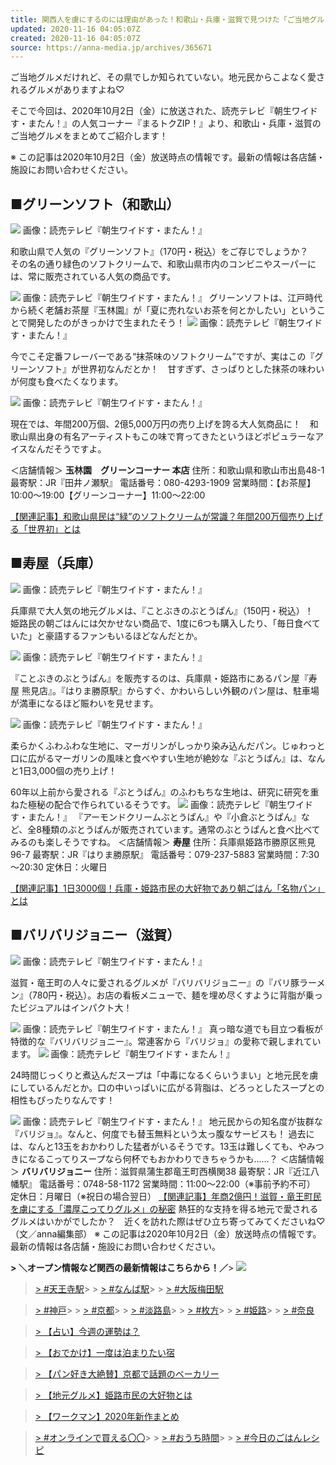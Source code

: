 ```yaml
---
title: 関西人を虜にするのには理由があった！和歌山・兵庫・滋賀で見つけた「ご当地グルメ」
updated: 2020-11-16 04:05:07Z
created: 2020-11-16 04:05:07Z
source: https://anna-media.jp/archives/365671
---
```


ご当地グルメだけれど、その県でしか知られていない。地元民からこよなく愛されるグルメがありますよね♡

そこで今回は、2020年10月2日（金）に放送された、読売テレビ『朝生ワイドす・またん！』の人気コーナー『まるトクZIP！』より、和歌山・兵庫・滋賀のご当地グルメをまとめてご紹介します！

※ この記事は2020年10月2日（金）放送時点の情報です。最新の情報は各店舗・施設にお問い合わせください。

## ■グリーンソフト（和歌山）

![](https://anna-media.jp/wp-content/uploads/2020/10/soft1.jpg)
画像：読売テレビ『朝生ワイドす・またん！』

和歌山県で人気の『グリーンソフト』（170円・税込）をご存じでしょうか？　その名の通り緑色のソフトクリームで、和歌山県市内のコンビニやスーパーには、常に販売されている人気の商品です。

![](https://anna-media.jp/wp-content/uploads/2020/10/soft2.jpg)
画像：読売テレビ『朝生ワイドす・またん！』
グリーンソフトは、江戸時代から続く老舗お茶屋『玉林園』が「夏に売れないお茶を何とかしたい」ということで開発したのがきっかけで生まれたそう！
![](https://anna-media.jp/wp-content/uploads/2020/10/soft6-e1602945524893.jpg)
画像：読売テレビ『朝生ワイドす・またん！』

今でこそ定番フレーバーである“抹茶味のソフトクリーム”ですが、実はこの『グリーンソフト』が世界初なんだとか！　甘すぎず、さっぱりとした抹茶の味わいが何度も食べたくなります。

![](https://anna-media.jp/wp-content/uploads/2020/10/soft5.jpg)
画像：読売テレビ『朝生ワイドす・またん！』

現在では、年間200万個、2億5,000万円の売り上げを誇る大人気商品に！　和歌山県出身の有名アーティストもこの味で育ってきたというほどポピュラーなアイスなんだそうですよ。

＜店舗情報＞
**玉林園　グリーンコーナー 本店**
住所：和歌山県和歌山市出島48-1
最寄駅：JR『田井ノ瀬駅』
電話番号：080-4293-1909
営業時間：【お茶屋】10:00～19:00【グリーンコーナー】11:00～22:00

[【関連記事】和歌山県民は“緑”のソフトクリームが常識？年間200万個売り上げる「世界初」とは](https://anna-media.jp/archives/356577)

## ■寿屋（兵庫）

![](https://anna-media.jp/wp-content/uploads/2020/10/budou2.jpg)
画像：読売テレビ『朝生ワイドす・またん！』

兵庫県で大人気の地元グルメは、『ことぶきのぶとうぱん』（150円・税込）！　姫路民の朝ごはんには欠かせない商品で、1度に6つも購入したり、「毎日食べていた」と豪語するファンもいるほどなんだとか。

![](https://anna-media.jp/wp-content/uploads/2020/10/budou1.jpg)
画像：読売テレビ『朝生ワイドす・またん！』

『ことぶきのぶとうぱん』を販売するのは、兵庫県・姫路市にあるパン屋『寿屋 熊見店』。『はりま勝原駅』からすぐ、かわいらしい外観のパン屋は、駐車場が満車になるほど賑わいを見せます。

![](https://anna-media.jp/wp-content/uploads/2020/10/budou6.jpg)
画像：読売テレビ『朝生ワイドす・またん！』

柔らかくふわふわな生地に、マーガリンがしっかり染み込んだパン。じゅわっと口に広がるマーガリンの風味と食べやすい生地が絶妙な『ぶとうぱん』は、なんと1日3,000個の売り上げ！

60年以上前から愛される『ぶとうぱん』のふわもちな生地は、研究に研究を重ねた極秘の配合で作られているそうです。
![](https://anna-media.jp/wp-content/uploads/2020/10/budou5-1.jpg)
画像：読売テレビ『朝生ワイドす・またん！』
『アーモンドクリームぶとうぱん』や『小倉ぶとうぱん』など、全8種類のぶとうぱんが販売されています。通常のぶとうぱんと食べ比べてみるのも楽しそうですね。
＜店舗情報＞
**寿屋**
住所：兵庫県姫路市勝原区熊見96-7
最寄駅：JR『はりま勝原駅』
電話番号：079-237-5883
営業時間：7:30～20:30
定休日：火曜日

[【関連記事】1日3000個！兵庫・姫路市民の大好物であり朝ごはん「名物パン」とは](https://anna-media.jp/archives/356558)

## ■バリバリジョニー（滋賀）

![](https://anna-media.jp/wp-content/uploads/2020/10/shiga3.jpg)
画像：読売テレビ『朝生ワイドす・またん！』

滋賀・竜王町の人々に愛されるグルメが『バリバリジョニー』の『バリ豚ラーメン』（780円・税込）。お店の看板メニューで、麺を埋め尽くすように背脂が乗ったビジュアルはインパクト大！

![](https://anna-media.jp/wp-content/uploads/2020/10/shiga1-e1603336967448.jpg)
画像：読売テレビ『朝生ワイドす・またん！』
真っ暗な道でも目立つ看板が特徴的な『バリバリジョニー』。常連客から『バリジョ』の愛称で親しまれています。
![](https://anna-media.jp/wp-content/uploads/2020/10/shiga4.jpg)
画像：読売テレビ『朝生ワイドす・またん！』

24時間じっくりと煮込んだスープは「中毒になるくらいうまい」と地元民を虜にしているんだとか。口の中いっぱいに広がる背脂は、どろっとしたスープとの相性もぴったりなんです！

![](https://anna-media.jp/wp-content/uploads/2020/10/shiga8.jpg)
画像：読売テレビ『朝生ワイドす・またん！』
地元民からの知名度が抜群な『バリジョ』。なんと、何度でも替玉無料という太っ腹なサービスも！
過去には、なんと13玉をおかわりした猛者がいるそうです。13玉は難しくても、やみつきになるこってりスープなら何杯でもおかわりできちゃうかも……？
＜店舗情報＞
**バリバリジョニー**
住所：滋賀県蒲生郡竜王町西横関38
最寄駅：JR『近江八幡駅』
電話番号：0748-58-1172
営業時間：11:00〜22:00（※事前予約不可）
定休日：月曜日（※祝日の場合翌日）
[【関連記事】年商2億円！滋賀・竜王町民を虜にする「濃厚こってりグルメ」の秘密](https://anna-media.jp/archives/356534)
熱狂的な支持を得る地元で愛されるグルメはいかがでしたか？　近くを訪れた際はぜひ立ち寄ってみてくださいね♡（文／anna編集部）
※ この記事は2020年10月2日（金）放送時点の情報です。最新の情報は各店舗・施設にお問い合わせください。

**> ＼オープン情報など関西の最新情報はこちらから！／**> [![](https://anna-media.jp/wp-content/uploads/2020/04/anna_newopen_desktop-300x100.jpg)](https://anna-media.jp/archives/tag/2020open?utm_source=inarticle&utm_medium=referral&utm_campaign=2020open)

> [> #天王寺駅](https://anna-media.jp/archives/tag/%E5%A4%A9%E7%8E%8B%E5%AF%BA?utm_source=inarticle&utm_medium=referral&utm_campaign=ANNA2010TENNOJI)>   > [> #なんば駅](https://anna-media.jp/archives/tag/%e3%81%aa%e3%82%93%e3%81%b0?utm_source=inarticle&utm_medium=referral&utm_campaign=ANNA2010NAMBA)>   > [> #大阪梅田駅](https://anna-media.jp/archives/tag/%e5%a4%a7%e9%98%aa%e6%a2%85%e7%94%b0?utm_source=inarticle&utm_medium=referral&utm_campaign=ANNA2010OSAKAUMEDA)

> [> #神戸](https://anna-media.jp/archives/tag/%E7%A5%9E%E6%88%B8?utm_source=inarticle&utm_medium=referral&utm_campaign=ANNA2006KOBE)>   > [> #京都](https://anna-media.jp/archives/tag/%E4%BA%AC%E9%83%BD?utm_source=inarticle&utm_medium=referral&utm_campaign=ANNA2006KYOTO)>   > [> #淡路島](https://anna-media.jp/archives/tag/%E6%B7%A1%E8%B7%AF%E5%B3%B6?utm_source=inarticle&utm_medium=referral&utm_campaign=ANNA2006AWAJISHIMA)>   > [> #枚方](https://anna-media.jp/archives/tag/%E6%9E%9A%E6%96%B9?utm_source=inarticle&utm_medium=referral&utm_campaign=ANNA2010HIRAKATA)>   > [> #姫路](https://anna-media.jp/archives/tag/%E5%A7%AB%E8%B7%AF?utm_source=inarticle&utm_medium=referral&utm_campaign=ANNA2010HIMEJI)>   > [> #奈良](https://anna-media.jp/archives/category/local/nara?utm_source=inarticle&utm_medium=referral&utm_campaign=ANNA2011NARA)

> [> 【占い】今週の運勢は？](https://anna-media.jp/archives/tag/horoscope?utm_source=inarticle&utm_medium=referral&utm_campaign=HIT2011091)

> [> 【おでかけ】一度は泊まりたい宿](https://anna-media.jp/archives/tag/%e4%b8%80%e5%ba%a6%e3%81%af%e6%b3%8a%e3%81%be%e3%82%8a%e3%81%9f%e3%81%84?utm_source=inarticle&utm_medium=referral&utm_campaign=HIT2011092)

> [> 【パン好き大絶賛】京都で話題のベーカリー](https://anna-media.jp/archives/358802?utm_source=inarticle&utm_medium=referral&utm_campaign=HIT2011093)

> [> 【地元グルメ】姫路市民の大好物とは](https://anna-media.jp/archives/356558?utm_source=inarticle&utm_medium=referral&utm_campaign=HIT2011094)

> [> 【ワークマン】2020年新作まとめ](https://anna-media.jp/archives/355194?utm_source=inarticle&utm_medium=referral&utm_campaign=HIT2011095)

> [> #オンラインで買える〇〇](https://anna-media.jp/archives/tag/onlineshopping?utm_source=inarticle&utm_medium=referral&utm_campaign=onlineshopping)>   > [> #おうち時間](https://anna-media.jp/archives/tag/anna_stayhome?utm_source=inarticle&utm_medium=referral&utm_campaign=stayhome)>   > [> #今日のごはんレシピ](https://anna-media.jp/archives/tag/recipe?utm_source=inarticle&utm_medium=referral&utm_campaign=recipe)